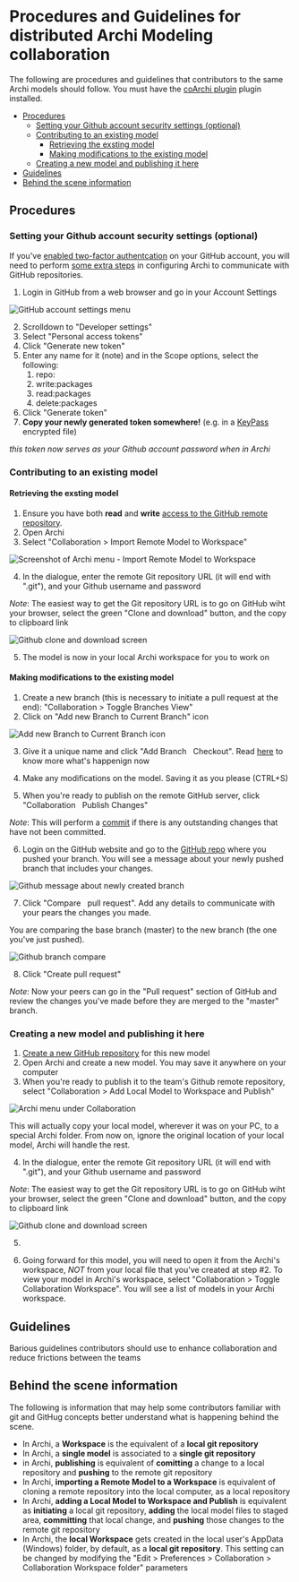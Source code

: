 # Procedures and Guidelines for distributed Archi Modeling collaboration <!-- omit in toc -->

The following are procedures and guidelines that contributors to the same Archi models should follow.
You must have the [coArchi plugin](https://www.archimatetool.com/plugins/#coArchi) plugin installed.

- [Procedures](#procedures)
  - [Setting your Github account security settings (optional)](#setting-your-github-account-security-settings-optional)
  - [Contributing to an existing model](#contributing-to-an-existing-model)
    - [Retrieving the exsting model](#retrieving-the-exsting-model)
    - [Making modifications to the existing model](#making-modifications-to-the-existing-model)
  - [Creating a new model and publishing it here](#creating-a-new-model-and-publishing-it-here)
- [Guidelines](#guidelines)
- [Behind the scene information](#behind-the-scene-information)

## Procedures

### Setting your Github account security settings (optional)

If you've [enabled two-factor authentcation](https://help.github.com/en/github/authenticating-to-github/configuring-two-factor-authentication) on your GitHub account, you will need to perform [some extra steps](https://help.github.com/en/github/authenticating-to-github/creating-a-personal-access-token-for-the-command-line) in configuring Archi to communicate with GitHub repositories.

1. Login in GitHub from a web browser and go in your Account Settings

![GitHub account settings menu](./_assets/images/screenshot_github_account_settings.png)

2. Scrolldown to "Developer settings"
3. Select "Personal access tokens"
4. Click "Generate new token"
5. Enter any name for it (note) and in the Scope options, select the following:
   1. repo:
   2. write:packages
   3. read:packages
   4. delete:packages
6. Click "Generate token"
7. **Copy your newly generated token somewhere!** (e.g. in a [KeyPass](https://keepass.info/) encrypted file)

_this token now serves as your Github account password when in Archi_

### Contributing to an existing model

#### Retrieving the exsting model

1. Ensure you have both **read** and **write** [access to the GitHub remote repository](https://help.github.com/en/github/setting-up-and-managing-organizations-and-teams/repository-permission-levels-for-an-organization).
2. Open Archi
3. Select "Collaboration &gt; Import Remote Model to Workspace"

![Screenshot of Archi menu - Import Remote Model to Workspace](./_assets/images/archi_screenshot_import_model.png)

4. In the dialogue, enter the remote Git repository URL (it will end with ".git"), and your Github username and password

_Note_: The easiest way to get the Git repository URL is to go on GitHub wiht your browser, select the green "Clone and download" button, and the copy to clipboard link

![Github clone and download screen](./_assets/images/screenshot_github_clone.png)

5. The model is now in your local Archi workspace for you to work on

#### Making modifications to the existing model

1. Create a new branch (this is necessary to initiate a pull request at the end): "Collaboration &gt; Toggle Branches View"
2. Click on "Add new Branch to Current Branch" icon

![Add new Branch to Current Branch icon](./_assets/images/archi_screenshot_new_branch.png)

3. Give it a unique name and click "Add Branch &nbsp; Checkout". Read [here](https://git-scm.com/book/en/v2/Git-Branching-Branches-in-a-Nutshell) to know more what's happenign now

4. Make any modifications on the model. Saving it as you please (CTRL+S)
5. When you're ready to publish on the remote GitHub server, click "Collaboration &nbsp; Publish Changes"

_Note_: This will perform a [commit](https://www.git-tower.com/learn/git/commands/git-commit) if there is any outstanding changes that have not been committed.

6. Login on the GitHub website and go to the [GitHub repo](https://github.com/ESDC-EA-SAS/sandbox) where you pushed your branch. You will see a message about your newly pushed branch that includes your changes.

![Github message about newly created branch](./_assets/images/screenshot_github_new_branch_to_pr.png)

7. Click "Compare &nbsp; pull request". Add any details to communicate with your pears the changes you made.

You are comparing the base branch (master) to the new branch (the one you've just pushed).

![Github branch compare](./_assets/images/screenshot_github_pr_compare.png)

8. Click "Create pull request"

_Note_: Now your peers can go in the "Pull request" section of GitHub and review the changes you've made before they are merged to the "master" branch.

### Creating a new model and publishing it here

1. [Create a new GitHub repository](https://help.github.com/en/github/getting-started-with-github/create-a-repo) for this new model
2. Open Archi and create a new model. You may save it anywhere on your computer
3. When you're ready to publish it to the team's Github remote repository, select "Collaboration &gt; Add Local Model to Workspace and Publish"

![Archi menu under Collaboration](./_assets/images/archi_screenshot_collaboration_menu.png)

This will actually copy your local model, wherever it was on your PC, to a special Archi folder. From now on, ignore the original location of your local model, Archi will handle the rest.

4. In the dialogue, enter the remote Git repository URL (it will end with ".git"), and your Github username and password

_Note_: The easiest way to get the Git repository URL is to go on GitHub wiht your browser, select the green "Clone and download" button, and the copy to clipboard link

![Github clone and download screen](./_assets/images/screenshot_github_clone.png)

5. 

6. Going forward for this model, you will need to open it from the Archi's workspace, _NOT_ from your local file that you've created at step \#2. To view your model in Archi's workspace, select "Collaboration &gt; Toggle Collaboration Workspace". You will see a list of models in your Archi workspace.

## Guidelines

Barious guidelines contributors should use to enhance collaboration and reduce frictions between the teams

## Behind the scene information

The following is information that may help some contributors familiar with git and GitHug concepts better understand what is happening behind the scene.

* In Archi, a **Workspace** is the equivalent of a **local git repository**
* In Archi, a **single model** is associated to a **single git repository**
* in Archi, **publishing** is equivalent of **comitting** a change to a local repository and **pushing** to the remote git repository
* In Archi, **importing a Remote Model to a Workspace** is equivalent of cloning a remote repository into the local computer, as a local repository
* In Archi, **adding a Local Model to Workspace and Publish** is equivalent as **initiating** a local git repository, **adding** the local model files to staged area, **committing** that local change, and **pushing** those changes to the remote git repository
* In Archi, the **local Workspace** gets created in the local user's AppData (Windows) folder, by default, as a **local git repository**. This setting can be changed by modifying the "Edit &gt; Preferences &gt; Collaboration &gt; Collaboration Workspace folder" parameters

